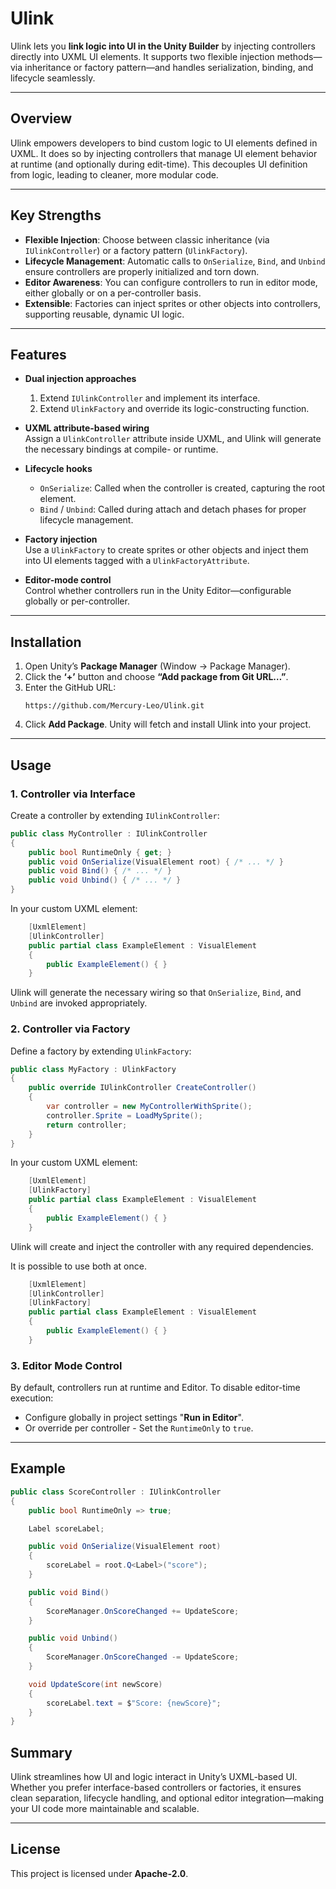 # Ulink

Ulink lets you **link logic into UI in the Unity Builder** by injecting controllers directly into UXML UI elements. It supports two flexible injection methods—via inheritance or factory pattern—and handles serialization, binding, and lifecycle seamlessly.

---

## Overview

Ulink empowers developers to bind custom logic to UI elements defined in UXML. It does so by injecting controllers that manage UI element behavior at runtime (and optionally during edit-time). This decouples UI definition from logic, leading to cleaner, more modular code.

---

## Key Strengths

- **Flexible Injection**: Choose between classic inheritance (via `IUlinkController`) or a factory pattern (`UlinkFactory`).
- **Lifecycle Management**: Automatic calls to `OnSerialize`, `Bind`, and `Unbind` ensure controllers are properly initialized and torn down.
- **Editor Awareness**: You can configure controllers to run in editor mode, either globally or on a per-controller basis.
- **Extensible**: Factories can inject sprites or other objects into controllers, supporting reusable, dynamic UI logic.

---

## Features

- **Dual injection approaches**  
  1. Extend `IUlinkController` and implement its interface.  
  2. Extend `UlinkFactory` and override its logic-constructing function.

- **UXML attribute-based wiring**  
  Assign a `UlinkController` attribute inside UXML, and Ulink will generate the necessary bindings at compile- or runtime.

- **Lifecycle hooks**  
  - `OnSerialize`: Called when the controller is created, capturing the root element.  
  - `Bind` / `Unbind`: Called during attach and detach phases for proper lifecycle management.

- **Factory injection**  
  Use a `UlinkFactory` to create sprites or other objects and inject them into UI elements tagged with a `UlinkFactoryAttribute`.

- **Editor-mode control**  
  Control whether controllers run in the Unity Editor—configurable globally or per-controller.

---

## Installation

1. Open Unity’s **Package Manager** (Window → Package Manager).  
2. Click the **‘+’** button and choose **“Add package from Git URL…”**.  
3. Enter the GitHub URL:
   ```
   https://github.com/Mercury-Leo/Ulink.git
   ```
4. Click **Add Package**. Unity will fetch and install Ulink into your project.

---

## Usage

### 1. Controller via Interface

Create a controller by extending `IUlinkController`:

```csharp
public class MyController : IUlinkController
{
    public bool RuntimeOnly { get; } 
    public void OnSerialize(VisualElement root) { /* ... */ }
    public void Bind() { /* ... */ }
    public void Unbind() { /* ... */ }
}
```

In your custom UXML element:

```csharp
    [UxmlElement]
    [UlinkController]
    public partial class ExampleElement : VisualElement
    {
        public ExampleElement() { }
    }
```

Ulink will generate the necessary wiring so that `OnSerialize`, `Bind`, and `Unbind` are invoked appropriately.

### 2. Controller via Factory

Define a factory by extending `UlinkFactory`:

```csharp
public class MyFactory : UlinkFactory
{
    public override IUlinkController CreateController() 
    {
        var controller = new MyControllerWithSprite();
        controller.Sprite = LoadMySprite();
        return controller;
    }
}
```

In your custom UXML element:

```csharp
    [UxmlElement]
    [UlinkFactory]
    public partial class ExampleElement : VisualElement
    {
        public ExampleElement() { }
    }
```

Ulink will create and inject the controller with any required dependencies.

It is possible to use both at once.
```csharp
    [UxmlElement]
    [UlinkController]
    [UlinkFactory]
    public partial class ExampleElement : VisualElement
    {
        public ExampleElement() { }
    }
```

### 3. Editor Mode Control

By default, controllers run at runtime and Editor. To disable editor-time execution:

- Configure globally in project settings "**Run in Editor**".  
- Or override per controller - Set the ```RuntimeOnly``` to ```true```.

---

## Example

```csharp
public class ScoreController : IUlinkController
{
    public bool RuntimeOnly => true;

    Label scoreLabel;

    public void OnSerialize(VisualElement root)
    {
        scoreLabel = root.Q<Label>("score");
    }

    public void Bind()
    {
        ScoreManager.OnScoreChanged += UpdateScore;
    }

    public void Unbind()
    {
        ScoreManager.OnScoreChanged -= UpdateScore;
    }

    void UpdateScore(int newScore)
    {
        scoreLabel.text = $"Score: {newScore}";
    }
}
```

## Summary

Ulink streamlines how UI and logic interact in Unity’s UXML-based UI. Whether you prefer interface-based controllers or factories, it ensures clean separation, lifecycle handling, and optional editor integration—making your UI code more maintainable and scalable.

---

## License

This project is licensed under **Apache‑2.0**.
